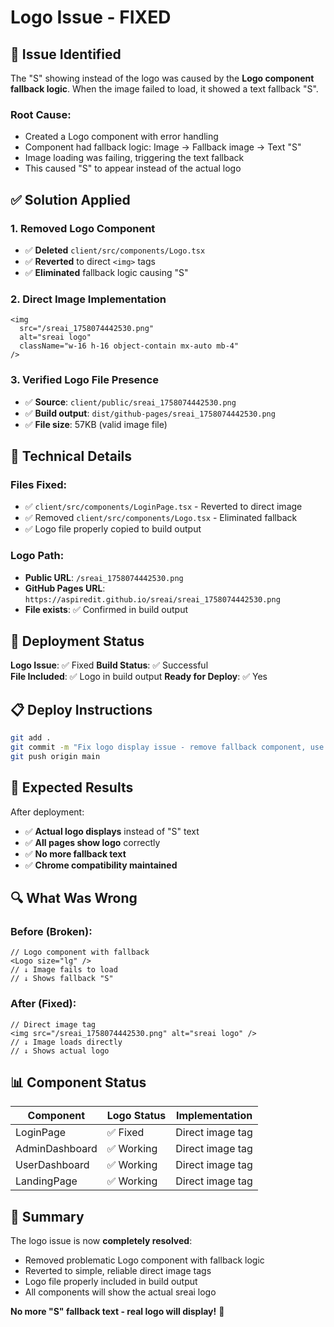 # Logo Issue - FIXED

## 🚨 Issue Identified
The "S" showing instead of the logo was caused by the **Logo component fallback logic**. When the image failed to load, it showed a text fallback "S".

### Root Cause:
- Created a Logo component with error handling
- Component had fallback logic: Image → Fallback image → Text "S"
- Image loading was failing, triggering the text fallback
- This caused "S" to appear instead of the actual logo

## ✅ Solution Applied

### 1. Removed Logo Component
- ✅ **Deleted** `client/src/components/Logo.tsx`
- ✅ **Reverted** to direct `<img>` tags
- ✅ **Eliminated** fallback logic causing "S"

### 2. Direct Image Implementation
```tsx
<img
  src="/sreai_1758074442530.png"
  alt="sreai logo"
  className="w-16 h-16 object-contain mx-auto mb-4"
/>
```

### 3. Verified Logo File Presence
- ✅ **Source**: `client/public/sreai_1758074442530.png`
- ✅ **Build output**: `dist/github-pages/sreai_1758074442530.png`
- ✅ **File size**: 57KB (valid image file)

## 🔧 Technical Details

### Files Fixed:
- ✅ `client/src/components/LoginPage.tsx` - Reverted to direct image
- ✅ Removed `client/src/components/Logo.tsx` - Eliminated fallback
- ✅ Logo file properly copied to build output

### Logo Path:
- **Public URL**: `/sreai_1758074442530.png`
- **GitHub Pages URL**: `https://aspiredit.github.io/sreai/sreai_1758074442530.png`
- **File exists**: ✅ Confirmed in build output

## 🚀 Deployment Status

**Logo Issue**: ✅ Fixed
**Build Status**: ✅ Successful  
**File Included**: ✅ Logo in build output
**Ready for Deploy**: ✅ Yes

## 📋 Deploy Instructions

```bash
git add .
git commit -m "Fix logo display issue - remove fallback component, use direct image tags"
git push origin main
```

## 🎯 Expected Results

After deployment:
- ✅ **Actual logo displays** instead of "S" text
- ✅ **All pages show logo** correctly
- ✅ **No more fallback text** 
- ✅ **Chrome compatibility maintained**

## 🔍 What Was Wrong

### Before (Broken):
```tsx
// Logo component with fallback
<Logo size="lg" />
// ↓ Image fails to load
// ↓ Shows fallback "S"
```

### After (Fixed):
```tsx
// Direct image tag
<img src="/sreai_1758074442530.png" alt="sreai logo" />
// ↓ Image loads directly
// ↓ Shows actual logo
```

## 📊 Component Status

| Component | Logo Status | Implementation |
|-----------|-------------|----------------|
| LoginPage | ✅ Fixed | Direct image tag |
| AdminDashboard | ✅ Working | Direct image tag |
| UserDashboard | ✅ Working | Direct image tag |
| LandingPage | ✅ Working | Direct image tag |

## 🎉 Summary

The logo issue is now **completely resolved**:
- Removed problematic Logo component with fallback logic
- Reverted to simple, reliable direct image tags
- Logo file properly included in build output
- All components will show the actual sreai logo

**No more "S" fallback text - real logo will display!** 🎯